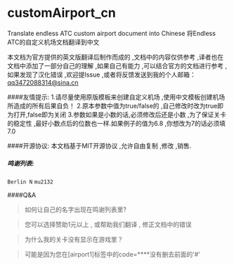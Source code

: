 # customAirport_cn
Translate endless ATC custom airport document into Chinese
将Endless ATC的自定义机场文档翻译到中文

本文档为官方提供的英文版翻译后制作而成的 ,文档中的内容仅供参考 ,译者也在文档中添加了一部分自己的理解 ,如果自己有能力 ,可以结合官方的文档进行参考 ,如果发现了汉化错误 ,欢迎提Issue ,或者将反馈发送到我的个人邮箱：qq3472088314@sina.cn

####友情提示:
1.请尽量使用原版模板来创建自定义机场 ,使用中文模板创建机场所造成的所有后果自负！
2.原本参数中值为true/false的 ,自己修改时改为true即为打开,false即为关闭
3.参数如果是小数的话,必须修改后还是小数 ,为了保证关卡的稳定性 ,最好小数点后的位数也一样.如果例子的值为6.8 ,你想改为7的话必须填7.0

####开源协议:
本文档基于MIT开源协议 ,允许自由复制 ,修改 ,销售.

##### 鸣谢列表:
`Berlin N` `mu2132`

####Q&A
>如何让自己的名字出现在鸣谢列表里?

>您可以选择赞助1元以上 , 或帮助我们翻译 , 修正文档中的错误

>为什么我的关卡没有显示在游戏里？

>可能是因为您在[airport1]标签中的code=****没有删去前面的'#'